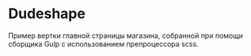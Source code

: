 # Dudeshape
Пример вертки главной страницы магазина, собранной при помощи сборщика Gulp с использованием препроцессора scss.
